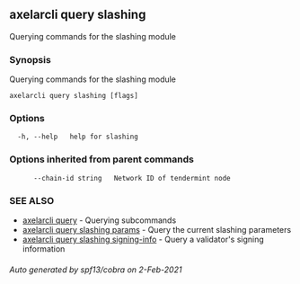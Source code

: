 ## axelarcli query slashing

Querying commands for the slashing module

### Synopsis

Querying commands for the slashing module

```
axelarcli query slashing [flags]
```

### Options

```
  -h, --help   help for slashing
```

### Options inherited from parent commands

```
      --chain-id string   Network ID of tendermint node
```

### SEE ALSO

- [axelarcli query](axelarcli_query.md)	 - Querying subcommands
- [axelarcli query slashing params](axelarcli_query_slashing_params.md)	 - Query the current slashing parameters
- [axelarcli query slashing signing-info](axelarcli_query_slashing_signing-info.md)	 - Query a validator's signing information

###### Auto generated by spf13/cobra on 2-Feb-2021
